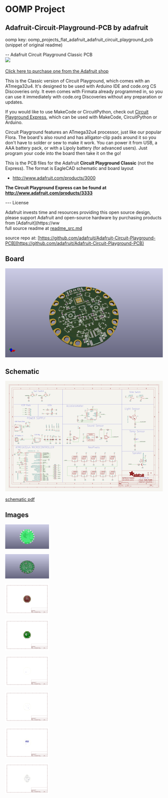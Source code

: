 # OOMP Project  
## Adafruit-Circuit-Playground-PCB  by adafruit  
  
oomp key: oomp_projects_flat_adafruit_adafruit_circuit_playground_pcb  
(snippet of original readme)  
  
-- Adafruit Circuit Playground Classic PCB  
<a href="http://www.adafruit.com/products/3000"><img src="assets/image.jpg?raw=true" width="500px"><br/>  
Click here to purchase one from the Adafruit shop</a>  
  
This is the Classic version of Circuit Playground, which comes with an ATmega32u4. It's designed to be used with Arduino IDE and code.org CS Discoveries only. It even comes with Firmata already programmed in, so you can use it immediately with code.org Discoveries without any preparation or updates.  
  
If you would like to use MakeCode or CircuitPython, check out [Circuit Playground Express](http://www.adafruit.com/products/3333), which can be used with MakeCode, CircuitPython or Arduino.  
  
Circuit Playground features an ATmega32u4 processor, just like our popular Flora. The board's also round and has alligator-clip pads around it so you don't have to solder or sew to make it work. You can power it from USB, a AAA battery pack, or with a Lipoly battery (for advanced users). Just program your code into the board then take it on the go!  
  
This is the PCB files for the Adafruit **Circuit Playground Classic** (not the Express). The format is EagleCAD schematic and board layout  
- http://www.adafruit.com/products/3000  
  
**The Circuit Playground Express can be found at http://www.adafruit.com/products/3333**  
  
--- License  
  
Adafruit invests time and resources providing this open source design, please support Adafruit and open-source hardware by purchasing products from [Adafruit](https://ww  
  full source readme at [readme_src.md](readme_src.md)  
  
source repo at: [https://github.com/adafruit/Adafruit-Circuit-Playground-PCB](https://github.com/adafruit/Adafruit-Circuit-Playground-PCB)  
## Board  
  
[![working_3d.png](working_3d_600.png)](working_3d.png)  
## Schematic  
  
[![working_schematic.png](working_schematic_600.png)](working_schematic.png)  
  
[schematic pdf](working_schematic.pdf)  
## Images  
  
[![working_3D_bottom.png](working_3D_bottom_140.png)](working_3D_bottom.png)  
  
[![working_3D_top.png](working_3D_top_140.png)](working_3D_top.png)  
  
[![working_assembly_page_01.png](working_assembly_page_01_140.png)](working_assembly_page_01.png)  
  
[![working_assembly_page_02.png](working_assembly_page_02_140.png)](working_assembly_page_02.png)  
  
[![working_assembly_page_03.png](working_assembly_page_03_140.png)](working_assembly_page_03.png)  
  
[![working_assembly_page_04.png](working_assembly_page_04_140.png)](working_assembly_page_04.png)  
  
[![working_assembly_page_05.png](working_assembly_page_05_140.png)](working_assembly_page_05.png)  
  
[![working_assembly_page_06.png](working_assembly_page_06_140.png)](working_assembly_page_06.png)  
